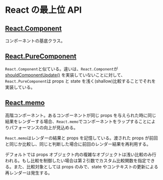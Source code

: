 # React の最上位 API

## [React.Component](https://ja.reactjs.org/docs/react-api.html#reactcomponent)

コンポーネントの基底クラス。

## [React.PureComponent](https://ja.reactjs.org/docs/react-api.html#reactpurecomponent)

`React.Component`と似ている。違いは、`React.Component`が [shouldComponentUpdate()](https://ja.reactjs.org/docs/react-component.html#shouldcomponentupdate) を実装していないことに対して、`React.PureComponent`は props と state を浅く(shallow)比較することでそれを実装している。

## [React.memo](https://ja.reactjs.org/docs/react-api.html#reactmemo)

高階コンポーネント。あるコンポーネントが同じ props を与えられた時に同じ結果をレンダーする場合、`React.memo`でコンポーネントをラップすることによりパフォーマンスの向上が見込める。

`React.memo`はレンダーの結果と props を記憶している。渡された props が前回と同じか比較し、同じと判断した場合に前回のレンダー結果を再利用する。

デフォルトでは props オブジェクト内の複雑なオブジェクトは浅い比較のみ行われる。もし比較を制御したい場合は第２引数でカスタム比較関数を指定できる。また、比較対象としては props のみで、state やコンテキストの更新による再レンダーは発生する。
